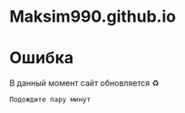 # Maksim990.github.io
# Ошибка
В данный момент сайт обновляется ♻️
```html
Подождите пару минут
```
